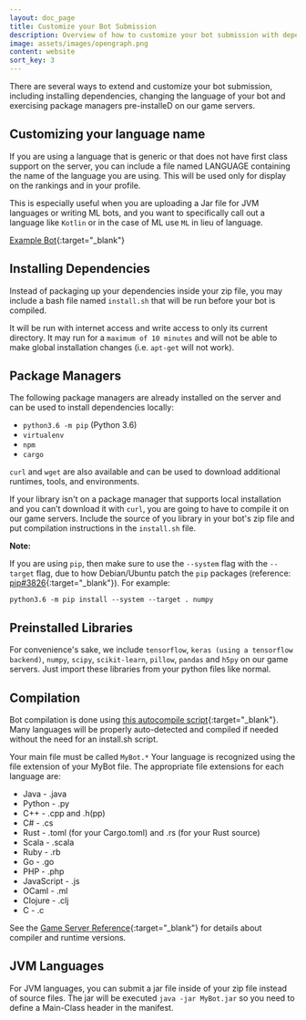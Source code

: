 ```yaml
---
layout: doc_page
title: Customize your Bot Submission
description: Overview of how to customize your bot submission with dependencies, language names and more.
image: assets/images/opengraph.png
content: website
sort_key: 3
---
```


There are several ways to extend and customize your bot submission, including installing dependencies, changing the language of your bot and exercising package managers pre-installeD on our game servers. 

## Customizing your language name

If you are using a language that is generic or that does not have first class support on the server, you can include a file named LANGUAGE containing the name of the language you are using. This will be used only for display on the rankings and in your profile.

This is especially useful when you are uploading a Jar file for JVM languages or writing ML bots, and you want to specifically call out a language like `Kotlin` or in the case of ML use `ML` in lieu of language. 

[Example Bot](https://github.com/HaliteChallenge/Halite-II/tree/master/airesources/ML-StarterBot-Python){:target="_blank"}

## Installing Dependencies

Instead of packaging up your dependencies inside your zip file, you may include a bash file named `install.sh` that will be run before your bot is compiled.

It will be run with internet access and write access to only its current directory. It may run for a `maximum of 10 minutes` and will not be able to make global installation changes (i.e. `apt-get` will not work).

## Package Managers

The following package managers are already installed on the server and can be used to install dependencies locally:

- `python3.6 -m pip` (Python 3.6)
- `virtualenv`
- `npm`
- `cargo`

`curl` and `wget` are also available and can be used to download additional runtimes, tools, and environments.

If your library isn't on a package manager that supports local installation and you can’t download it with `curl`, you are going to have to compile it on our game servers. Include the source of you library in your bot's zip file and put compilation instructions in the `install.sh` file.

**Note:**

If you are using `pip`, then make sure to use the `--system` flag with the `--target` flag, due to how Debian/Ubuntu patch the `pip` packages (reference: [pip#3826](https://github.com/pypa/pip/issues/3826){:target="_blank"}). For example:

```
python3.6 -m pip install --system --target . numpy
```

## Preinstalled Libraries

For convenience's sake, we include `tensorflow`, `keras (using a tensorflow backend)`, `numpy`, `scipy`, `scikit-learn`, `pillow`, `pandas` and `h5py` on our game servers. Just import these libraries from your python files like normal.

## Compilation

Bot compilation is done using [this autocompile script](https://github.com/HaliteChallenge/Halite-II/blob/master/apiserver/worker/compiler.py){:target="_blank"}. Many languages will be properly auto-detected and compiled if needed without the need for an install.sh script.

Your main file must be called `MyBot.*` Your language is recognized using the file extension of your MyBot file. The appropriate file extensions for each language are:

- Java - .java
- Python - .py
- C++ - .cpp and .h(pp)
- C# - .cs
- Rust - .toml (for your Cargo.toml) and .rs (for your Rust source)
- Scala - .scala
- Ruby - .rb
- Go - .go
- PHP - .php
- JavaScript - .js
- OCaml - .ml
- Clojure - .clj
- C - .c

See the [Game Server Reference](/learn-programming-challenge/other-resources/game-servers){:target="_blank"} for details about compiler and runtime versions.

## JVM Languages

For JVM languages, you can submit a jar file inside of your zip file instead of source files. The jar will be executed `java -jar MyBot.jar` so you need to define a Main-Class header in the manifest.


